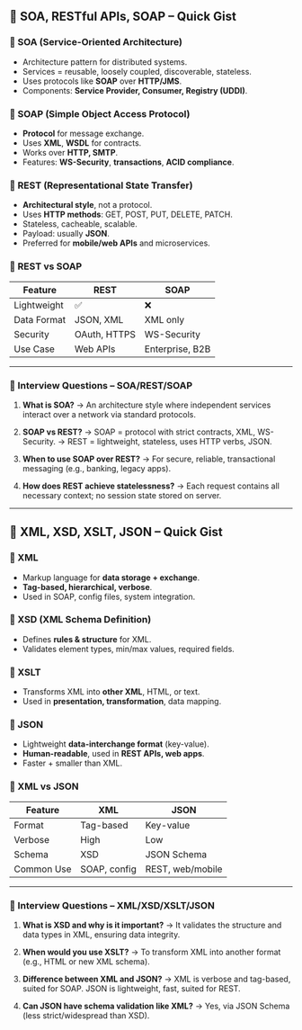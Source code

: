 ## 📌 SOA, RESTful APIs, SOAP – Quick Gist

### 🔹 SOA (Service-Oriented Architecture)

* Architecture pattern for distributed systems.
* Services = reusable, loosely coupled, discoverable, stateless.
* Uses protocols like **SOAP** over **HTTP/JMS**.
* Components: **Service Provider, Consumer, Registry (UDDI)**.

### 🔹 SOAP (Simple Object Access Protocol)

* **Protocol** for message exchange.
* Uses **XML**, **WSDL** for contracts.
* Works over **HTTP, SMTP**.
* Features: **WS-Security**, **transactions**, **ACID compliance**.

### 🔹 REST (Representational State Transfer)

* **Architectural style**, not a protocol.
* Uses **HTTP methods**: GET, POST, PUT, DELETE, PATCH.
* Stateless, cacheable, scalable.
* Payload: usually **JSON**.
* Preferred for **mobile/web APIs** and microservices.

### 🔹 REST vs SOAP

| Feature     | REST         | SOAP            |
| ----------- | ------------ | --------------- |
| Lightweight | ✅            | ❌               |
| Data Format | JSON, XML    | XML only        |
| Security    | OAuth, HTTPS | WS-Security     |
| Use Case    | Web APIs     | Enterprise, B2B |

---

### 🎯 Interview Questions – SOA/REST/SOAP

1. **What is SOA?**
   → An architecture style where independent services interact over a network via standard protocols.

2. **SOAP vs REST?**
   → SOAP = protocol with strict contracts, XML, WS-Security.
   → REST = lightweight, stateless, uses HTTP verbs, JSON.

3. **When to use SOAP over REST?**
   → For secure, reliable, transactional messaging (e.g., banking, legacy apps).

4. **How does REST achieve statelessness?**
   → Each request contains all necessary context; no session state stored on server.

---

## 📌 XML, XSD, XSLT, JSON – Quick Gist

### 🔹 XML

* Markup language for **data storage + exchange**.
* **Tag-based, hierarchical, verbose**.
* Used in SOAP, config files, system integration.

### 🔹 XSD (XML Schema Definition)

* Defines **rules & structure** for XML.
* Validates element types, min/max values, required fields.

### 🔹 XSLT

* Transforms XML into **other XML**, HTML, or text.
* Used in **presentation, transformation**, data mapping.

### 🔹 JSON

* Lightweight **data-interchange format** (key-value).
* **Human-readable**, used in **REST APIs, web apps**.
* Faster + smaller than XML.

### 🔹 XML vs JSON

| Feature    | XML          | JSON             |
| ---------- | ------------ | ---------------- |
| Format     | Tag-based    | Key-value        |
| Verbose    | High         | Low              |
| Schema     | XSD          | JSON Schema      |
| Common Use | SOAP, config | REST, web/mobile |

---

### 🎯 Interview Questions – XML/XSD/XSLT/JSON

1. **What is XSD and why is it important?**
   → It validates the structure and data types in XML, ensuring data integrity.

2. **When would you use XSLT?**
   → To transform XML into another format (e.g., HTML or new XML schema).

3. **Difference between XML and JSON?**
   → XML is verbose and tag-based, suited for SOAP. JSON is lightweight, fast, suited for REST.

4. **Can JSON have schema validation like XML?**
   → Yes, via JSON Schema (less strict/widespread than XSD).
